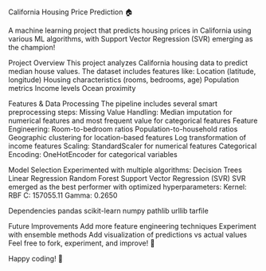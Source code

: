California Housing Price Prediction 🏠

A machine learning project that predicts housing prices in California using various ML algorithms, with Support Vector Regression (SVR) emerging as the champion!

Project Overview
This project analyzes California housing data to predict median house values. The dataset includes features like:
Location (latitude, longitude)
Housing characteristics (rooms, bedrooms, age)
Population metrics
Income levels
Ocean proximity

Features & Data Processing
The pipeline includes several smart preprocessing steps:
Missing Value Handling: Median imputation for numerical features and most frequent value for categorical features
Feature Engineering:
Room-to-bedroom ratios
Population-to-household ratios
Geographic clustering for location-based features
Log transformation of income features
Scaling: StandardScaler for numerical features
Categorical Encoding: OneHotEncoder for categorical variables

Model Selection
Experimented with multiple algorithms:
Decision Trees
Linear Regression
Random Forest
Support Vector Regression (SVR)
SVR emerged as the best performer with optimized hyperparameters:
Kernel: RBF
C: 157055.11
Gamma: 0.2650

Dependencies
pandas
scikit-learn
numpy
pathlib
urllib
tarfile

Future Improvements
Add more feature engineering techniques
Experiment with ensemble methods
Add visualization of predictions vs actual values
Feel free to fork, experiment, and improve! 🚀

Happy coding! 🎉
